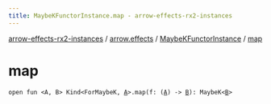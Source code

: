 ```yaml
---
title: MaybeKFunctorInstance.map - arrow-effects-rx2-instances
---
```


[arrow-effects-rx2-instances](../../index.html) / [arrow.effects](../index.html) / [MaybeKFunctorInstance](index.html) / [map](./map.html)

# map

`open fun <A, B> Kind<ForMaybeK, `[`A`](map.html#A)`>.map(f: (`[`A`](map.html#A)`) -> `[`B`](map.html#B)`): MaybeK<`[`B`](map.html#B)`>`